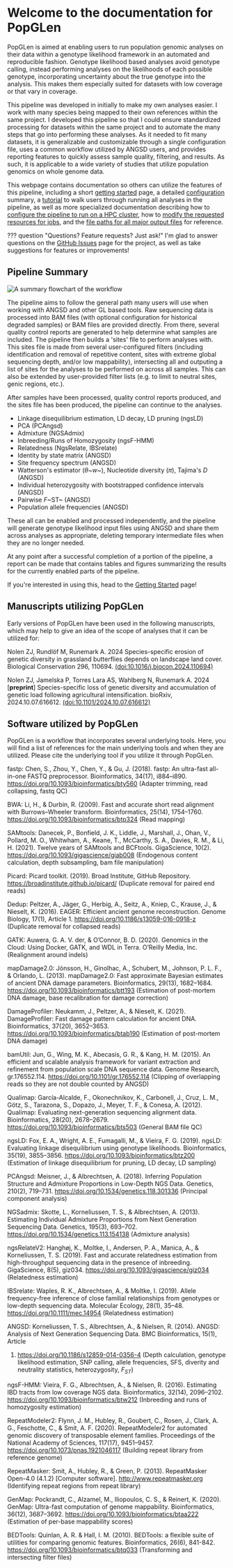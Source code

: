 # Welcome to the documentation for PopGLen

PopGLen is aimed at enabling users to run population genomic analyses on their
data within a genotype likelihood framework in an automated and reproducible
fashion. Genotype likelihood based analyses avoid genotype calling, instead
performing analyses on the likelihoods of each possible genotype, incorporating
uncertainty about the true genotype into the analysis. This makes them
especially suited for datasets with low coverage or that vary in coverage.

This pipeline was developed in initially to make my own analyses easier. I work
with many species being mapped to their own references within the same project.
I developed this pipeline so that I could ensure standardized processing for
datasets within the same project and to automate the many steps that go into
performing these analyses. As it needed to fit many datasets, it is
generalizable and customizable through a single configuration file, uses
a common workflow utilized by ANGSD users, and provides reporting features to
quickly assess sample quality, filtering, and results. As such, it is applicable
to a wide variety of studies that utilize population genomics on whole genome
data.

This webpage contains documentation so others can utilize the features of this
pipeline, including a short [getting started](getting-started.md) page, a
detailed [configuration](config.md) summary, a [tutorial](tutorial.md) to walk
users through running all analyses in the pipeline, as well as more specialized
documentation describing how to
[configure the pipeline to run on a HPC cluster](cluster-execution.md), how to
[modify the requested resources for jobs](resources.md), and the
[file paths for all major output files](outfile-summ.md) for reference.

??? question "Questions? Feature requests? Just ask!"
    I'm glad to answer questions on the
    [GitHub Issues](https://github.com/zjnolen/PopGLen/issues) page for the
    project, as well as take suggestions for features or improvements!

## Pipeline Summary

![A summary flowchart of the workflow](images/workflow.png)

The pipeline aims to follow the general path many users will use when working
with ANGSD and other GL based tools. Raw sequencing data is processed into BAM
files (with optional configuration for historical degraded samples) or BAM
files are provided directly. From there, several quality control reports are
generated to help determine what samples are included. The pipeline then builds
a 'sites' file to perform analyses with. This sites file is made from several
user-configured filters (including identification and removal of repetitive
content, sites with extreme global sequencing depth, and/or low mappability),
intersecting all and outputing a list of sites for the analyses to be performed
on across all samples. This can also be extended by user-provided filter lists
(e.g. to limit to neutral sites, genic regions, etc.).

After samples have been processed, quality control reports produced, and the
sites file has been produced, the pipeline can continue to the analyses.

- Linkage disequilibrium estimation, LD decay, LD pruning (ngsLD)
- PCA (PCAngsd)
- Admixture (NGSAdmix)
- Inbreeding/Runs of Homozygosity (ngsF-HMM)
- Relatedness (NgsRelate, IBSrelate)
- Identity by state matrix (ANGSD)
- Site frequency spectrum (ANGSD)
- Watterson's estimator (*θ~w~*), Nucleotide diversity (*π*), Tajima's *D*
  (ANGSD)
- Individual heterozygosity with bootstrapped confidence intervals (ANGSD)
- Pairwise *F*~ST~ (ANGSD)
- Population allele frequencies (ANGSD)

These all can be enabled and processed independently, and the pipeline will
generate genotype likelihood input files using ANGSD and share them across
analyses as appropriate, deleting temporary intermediate files when they are no
longer needed.

At any point after a successful completion of a portion of the pipeline, a
report can be made that contains tables and figures summarizing the results
for the currently enabled parts of the pipeline.

If you're interested in using this, head to the
[Getting Started](getting-started.md) page!

## Manuscripts utilizing PopGLen

Early versions of PopGLen have been used in the following manuscripts, which may
help to give an idea of the scope of analyses that it can be utilized for:

Nolen ZJ, Rundlöf M, Runemark A. 2024 Species-specific erosion of genetic
diversity in grassland butterflies depends on landscape land cover.
Biological Conservation 296, 110694.
[(doi:10.1016/j.biocon.2024.110694)](https://doi.org/10.1016/j.biocon.2024.110694)

Nolen ZJ, Jamelska P, Torres Lara AS, Wahlberg N, Runemark A. 2024
[**preprint**] Species-specific loss of genetic diversity and accumulation of
genetic load following agricultural intensification. bioRxiv, 2024.10.07.616612.
[(doi:10.1101/2024.10.07.616612)](https://doi.org/10.1101/2024.10.07.616612)

## Software utilized by PopGLen

PopGLen is a workflow that incorporates several underlying tools. Here, you will
find a list of references for the main underlying tools and when they are
utilized. Please cite the underlying tool if you utilize it through PopGLen.

fastp: Chen, S., Zhou, Y., Chen, Y., & Gu, J. (2018). fastp: An ultra-fast
all-in-one FASTQ preprocessor. Bioinformatics, 34(17), i884–i890.
<https://doi.org/10.1093/bioinformatics/bty560> (Adapter trimming, read
collapsing, fastq QC)

BWA: Li, H., & Durbin, R. (2009). Fast and accurate short read alignment with
Burrows–Wheeler transform. Bioinformatics, 25(14), 1754–1760.
<https://doi.org/10.1093/bioinformatics/btp324> (Read mapping)

SAMtools: Danecek, P., Bonfield, J. K., Liddle, J., Marshall, J., Ohan, V.,
Pollard, M. O., Whitwham, A., Keane, T., McCarthy, S. A., Davies, R. M., &
Li, H. (2021). Twelve years of SAMtools and BCFtools. GigaScience, 10(2).
<https://doi.org/10.1093/gigascience/giab008> (Endogenous content calculation,
depth subsampling, bam file manipulation)

Picard: Picard toolkit. (2019). Broad Institute, GitHub Repository.
<https://broadinstitute.github.io/picard/> (Duplicate removal for paired end
reads)

Dedup: Peltzer, A., Jäger, G., Herbig, A., Seitz, A., Kniep, C., Krause, J., &
Nieselt, K. (2016). EAGER: Efficient ancient genome reconstruction. Genome
Biology, 17(1), Article 1. <https://doi.org/10.1186/s13059-016-0918-z>
(Duplicate removal for collapsed reads)

GATK: Auwera, G. A. V. der, & O’Connor, B. D. (2020). Genomics in the Cloud:
Using Docker, GATK, and WDL in Terra. O’Reilly Media, Inc. (Realignment around
indels)

mapDamage2.0: Jónsson, H., Ginolhac, A., Schubert, M., Johnson, P. L. F., &
Orlando, L. (2013). mapDamage2.0: Fast approximate Bayesian estimates of ancient
DNA damage parameters. Bioinformatics, 29(13), 1682–1684.
<https://doi.org/10.1093/bioinformatics/btt193> (Estimation of post-mortem DNA
damage, base recalibration for damage correction)

DamageProfiler: Neukamm, J., Peltzer, A., & Nieselt, K. (2021). DamageProfiler:
Fast damage pattern calculation for ancient DNA. Bioinformatics, 37(20),
3652–3653. <https://doi.org/10.1093/bioinformatics/btab190> (Estimation of
post-mortem DNA damage)

bamUtil: Jun, G., Wing, M. K., Abecasis, G. R., & Kang, H. M. (2015). An
efficient and scalable analysis framework for variant extraction and refinement
from population scale DNA sequence data. Genome Research, gr.176552.114.
<https://doi.org/10.1101/gr.176552.114> (Clipping of overlapping reads so they
are not double counted by ANGSD)

Qualimap: García-Alcalde, F., Okonechnikov, K., Carbonell, J., Cruz, L. M.,
Götz, S., Tarazona, S., Dopazo, J., Meyer, T. F., & Conesa, A. (2012). Qualimap:
Evaluating next-generation sequencing alignment data. Bioinformatics, 28(20),
2678–2679. <https://doi.org/10.1093/bioinformatics/bts503> (General BAM file QC)

ngsLD: Fox, E. A., Wright, A. E., Fumagalli, M., & Vieira, F. G. (2019). ngsLD:
Evaluating linkage disequilibrium using genotype likelihoods. Bioinformatics,
35(19), 3855–3856. <https://doi.org/10.1093/bioinformatics/btz200> (Estimation
of linkage disequilibrium for pruning, LD decay, LD sampling)

PCAngsd: Meisner, J., & Albrechtsen, A. (2018). Inferring Population Structure
and Admixture Proportions in Low-Depth NGS Data. Genetics, 210(2), 719–731.
<https://doi.org/10.1534/genetics.118.301336> (Principal component analysis)

NGSadmix: Skotte, L., Korneliussen, T. S., & Albrechtsen, A. (2013). Estimating
Individual Admixture Proportions from Next Generation Sequencing Data. Genetics,
195(3), 693–702. <https://doi.org/10.1534/genetics.113.154138> (Admixture
analysis)

ngsRelateV2: Hanghøj, K., Moltke, I., Andersen, P. A., Manica, A., &
Korneliussen, T. S. (2019). Fast and accurate relatedness estimation from
high-throughput sequencing data in the presence of inbreeding. GigaScience,
8(5), giz034. <https://doi.org/10.1093/gigascience/giz034> (Relatedness
estimation)

IBSrelate: Waples, R. K., Albrechtsen, A., & Moltke, I. (2019). Allele
frequency-free inference of close familial relationships from genotypes or
low-depth sequencing data. Molecular Ecology, 28(1), 35–48.
<https://doi.org/10.1111/mec.14954> (Relatedness estimation)

ANGSD: Korneliussen, T. S., Albrechtsen, A., & Nielsen, R. (2014). ANGSD:
Analysis of Next Generation Sequencing Data. BMC Bioinformatics, 15(1), Article
1. <https://doi.org/10.1186/s12859-014-0356-4> (Depth calculation, genotype
likelihood estimation, SNP calling, allele frequencies, SFS, diverity and
neutrality statistics, heterozygosity, $F_{ST}$)

ngsF-HMM: Vieira, F. G., Albrechtsen, A., & Nielsen, R. (2016). Estimating IBD
tracts from low coverage NGS data. Bioinformatics, 32(14), 2096–2102.
<https://doi.org/10.1093/bioinformatics/btw212> (Inbreeding and runs of
homozygosity estimation)

RepeatModeler2: Flynn, J. M., Hubley, R., Goubert, C., Rosen, J., Clark, A. G.,
Feschotte, C., & Smit, A. F. (2020). RepeatModeler2 for automated genomic
discovery of transposable element families. Proceedings of the National Academy
of Sciences, 117(17), 9451–9457. <https://doi.org/10.1073/pnas.1921046117>
(Building repeat library from reference genome)

RepeatMasker: Smit, A., Hubley, R., & Green, P. (2013). RepeatMasker Open-4.0
(4.1.2) [Computer software]. <http://www.repeatmasker.org> (Identifying repeat
regions from repeat library)

GenMap: Pockrandt, C., Alzamel, M., Iliopoulos, C. S., & Reinert, K. (2020).
GenMap: Ultra-fast computation of genome mappability. Bioinformatics, 36(12),
3687–3692. <https://doi.org/10.1093/bioinformatics/btaa222> (Estimation of
per-base mappability scores)

BEDTools: Quinlan, A. R. & Hall, I. M. (2010). BEDTools: a flexible suite of
utilities for comparing genomic features. Bioinformatics, 26(6), 841-842.
<https://doi.org/10.1093/bioinformatics/btq033> (Transforming and intersecting
filter files)
